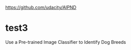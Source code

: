 https://github.com/udacity/AIPND

# test3
Use a Pre-trained Image Classifier to Identify Dog Breeds
